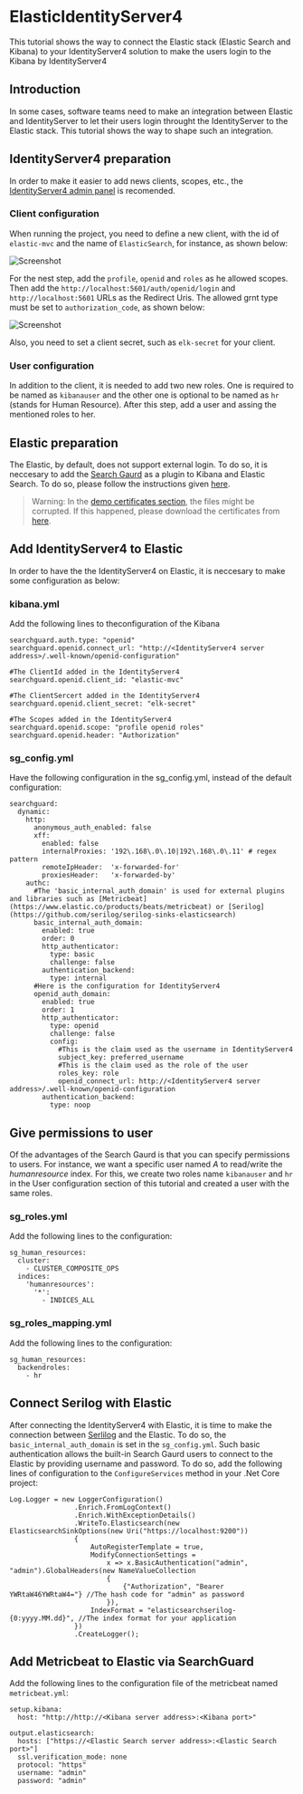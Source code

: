 # ElasticIdentityServer4
This tutorial shows the way to connect the Elastic stack (Elastic Search and Kibana) to your IdentityServer4 solution to make the users login to the Kibana by IdentityServer4

## Introduction
In some cases, software teams need to make an integration between Elastic and IdentityServer to let their users login throught the IdentityServer to the Elastic stack. This tutorial shows the way to shape such an integration.

## IdentityServer4 preparation
In order to make it easier to add news clients, scopes, etc., the [IdentityServer4 admin panel](https://github.com/skoruba/IdentityServer4.Admin) is recomended. 

### Client configuration
When running the project, you need to define a new client, with the id of `elastic-mvc` and the name of `ElasticSearch`, for instance, as shown below:

![Screenshot](01-ClientCreation.PNG)

For the nest step, add the `profile`, `openid` and `roles` as he allowed scopes. Then add the `http://localhost:5601/auth/openid/login` and `http://localhost:5601` URLs as the Redirect Uris. The allowed grnt type must be set to `authorization_code`, as shown below:

![Screenshot](02-ClientProperties.PNG)

Also, you need to set a client secret, such as `elk-secret` for your client.

### User configuration
In addition to the client, it is needed to add two new roles. One is required to be named as `kibanauser` and the other one is optional to be named as `hr` (stands for Human Resource). After this step, add a user and assing the mentioned roles to her.


## Elastic preparation
The Elastic, by default, does not support external login. To do so, it is neccesary to add the [Search Gaurd](https://search-guard.com/) as a plugin to Kibana and Elastic Search. To do so, please follow the instructions given [here](https://docs.search-guard.com/latest/installation-windows).

> Warning: In the [demo certificates section](https://docs.search-guard.com/latest/installation-windows#download-and-install-the-search-guard-demo-certificates), the files might be corrupted. If this happened, please download the certificates from [here](certificates.zip).

## Add IdentityServer4 to Elastic
In order to have the the IdentityServer4 on Elastic, it is neccesary to make some configuration as below:

### kibana.yml
Add the following lines to theconfiguration of the Kibana

```
searchguard.auth.type: "openid"
searchguard.openid.connect_url: "http://<IdentityServer4 server address>/.well-known/openid-configuration"

#The ClientId added in the IdentityServer4
searchguard.openid.client_id: "elastic-mvc" 

#The ClientSercert added in the IdentityServer4
searchguard.openid.client_secret: "elk-secret" 

#The Scopes added in the IdentityServer4
searchguard.openid.scope: "profile openid roles" 
searchguard.openid.header: "Authorization"
```

### sg_config.yml
Have the following configuration in the sg_config.yml, instead of the default configuration:

```
searchguard:
  dynamic:
    http:
      anonymous_auth_enabled: false
      xff:
        enabled: false
        internalProxies: '192\.168\.0\.10|192\.168\.0\.11' # regex pattern
        remoteIpHeader:  'x-forwarded-for'
        proxiesHeader:   'x-forwarded-by'
    authc:
      #The 'basic_internal_auth_domain' is used for external plugins and libraries such as [Metricbeat](https://www.elastic.co/products/beats/metricbeat) or [Serilog](https://github.com/serilog/serilog-sinks-elasticsearch)
      basic_internal_auth_domain:
        enabled: true
        order: 0
        http_authenticator:
          type: basic
          challenge: false
        authentication_backend:
          type: internal
      #Here is the configuration for IdentityServer4
      openid_auth_domain:
        enabled: true
        order: 1
        http_authenticator:
          type: openid
          challenge: false
          config:
            #This is the claim used as the username in IdentityServer4
            subject_key: preferred_username
            #This is the claim used as the role of the user
            roles_key: role
            openid_connect_url: http://<IdentityServer4 server address>/.well-known/openid-configuration
        authentication_backend:
          type: noop
```

## Give permissions to user
Of the advantages of the Search Gaurd is that you can specify permissions to users. For instance, we want a specific user named *A* to read/write the *humanresource* index. For this, we create two roles name `kibanauser` and `hr` in the User configuration section of this tutorial and created a user with the same roles.

### sg_roles.yml
Add the following lines to the configuration:
```
sg_human_resources:
  cluster:
    - CLUSTER_COMPOSITE_OPS
  indices:
    'humanresources':
      '*':
        - INDICES_ALL
```

### sg_roles_mapping.yml
Add the following lines to the configuration:
```
sg_human_resources:
  backendroles:
    - hr
```

## Connect Serilog with Elastic
After connecting the IdentityServer4 with Elastic, it is time to make the connection between [Serlilog](https://github.com/serilog/serilog-sinks-elasticsearch) and the Elastic. To do so, the `basic_internal_auth_domain` is set in the `sg_config.yml`. Such basic authentication allows the built-in Search Gaurd users to connect to the Elastic by providing username and password. To do so, add the following lines of configuration to the `ConfigureServices` method in your .Net Core project:

```
Log.Logger = new LoggerConfiguration()
                .Enrich.FromLogContext()
                .Enrich.WithExceptionDetails()
                .WriteTo.Elasticsearch(new ElasticsearchSinkOptions(new Uri("https://localhost:9200"))
                {
                    AutoRegisterTemplate = true,
                    ModifyConnectionSettings =
                        x => x.BasicAuthentication("admin", "admin").GlobalHeaders(new NameValueCollection
                        {
                            {"Authorization", "Bearer YWRtaW46YWRtaW4="} //The hash code for "admin" as password
                        }),
                    IndexFormat = "elasticsearchserilog-{0:yyyy.MM.dd}", //The index format for your application
                })
                .CreateLogger();
```

## Add Metricbeat to Elastic via SearchGuard
Add the following lines to the configuration file of the metricbeat named `metricbeat.yml`:
```
setup.kibana:
  host: "http://http://<Kibana server address>:<Kibana port>"

output.elasticsearch:
  hosts: ["https://<Elastic Search server address>:<Elastic Search port>"]
  ssl.verification_mode: none
  protocol: "https"
  username: "admin"
  password: "admin"
  
```

